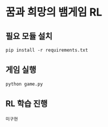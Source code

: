 # 꿈과 희망의 뱀게임 RL

## 필요 모듈 설치
```pip install -r requirements.txt```

## 게임 실행
```python game.py```

## RL 학습 진행
```미구현```